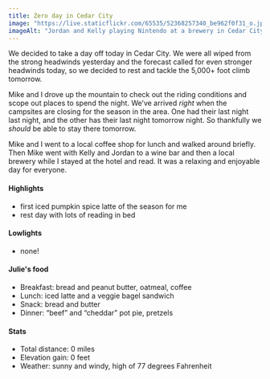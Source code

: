 ```yaml
---
title: Zero day in Cedar City
image: "https://live.staticflickr.com/65535/52368257340_be962f0f31_o.jpg"
imageAlt: "Jordan and Kelly playing Nintendo at a brewery in Cedar City"
---
```


We decided to take a day off today in Cedar City. We were all wiped from the strong headwinds yesterday and the forecast called for even stronger headwinds today, so we decided to rest and tackle the 5,000+ foot climb tomorrow. 

Mike and I drove up the mountain to check out the riding conditions and scope out places to spend the night. We’ve arrived _right_ when the campsites are closing for the season in the area. One had their last night last night, and the other has their last night tomorrow night. So thankfully we _should_ be able to stay there tomorrow. 

Mike and I went to a local coffee shop for lunch and walked around briefly. Then Mike went with Kelly and Jordan to a wine bar and then a local brewery while I stayed at the hotel and read. It was a relaxing and enjoyable day for everyone. 

#### Highlights
- first iced pumpkin spice latte of the season for me
- rest day with lots of reading in bed 

#### Lowlights
- none!

#### Julie's food
- Breakfast: bread and peanut butter, oatmeal, coffee
- Lunch: iced latte and a veggie bagel sandwich
- Snack:  bread and butter
- Dinner: “beef” and “cheddar” pot pie, pretzels

#### Stats
- Total distance: 0 miles
- Elevation gain: 0 feet
- Weather: sunny and windy, high of 77 degrees Fahrenheit

